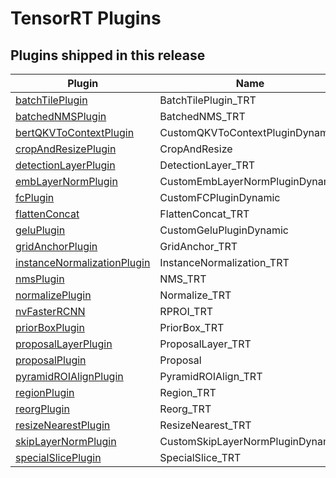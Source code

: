 # TensorRT Plugins

## Plugins shipped in this release

| Plugin | Name | Version |
|---|---|---|
| [batchTilePlugin](batchTilePlugin) | BatchTilePlugin_TRT | 1 |
| [batchedNMSPlugin](batchedNMSPlugin) | BatchedNMS_TRT | 1 |
| [bertQKVToContextPlugin](bertQKVToContextPlugin) | CustomQKVToContextPluginDynamic | 1 |
| [cropAndResizePlugin](cropAndResizePlugin) | CropAndResize | 1 |
| [detectionLayerPlugin](detectionLayerPlugin) | DetectionLayer_TRT | 1 |
| [embLayerNormPlugin](embLayerNormPlugin) | CustomEmbLayerNormPluginDynamic | 1 |
| [fcPlugin](fcPlugin) | CustomFCPluginDynamic | 1 |
| [flattenConcat](flattenConcat) | FlattenConcat_TRT | 1 |
| [geluPlugin](geluPlugin) | CustomGeluPluginDynamic | 1 |
| [gridAnchorPlugin](gridAnchorPlugin) | GridAnchor_TRT | 1 |
| [instanceNormalizationPlugin](instanceNormalizationPlugin) | InstanceNormalization_TRT | 1 |
| [nmsPlugin](nmsPlugin) | NMS_TRT | 1 |
| [normalizePlugin](normalizePlugin) | Normalize_TRT | 1 |
| [nvFasterRCNN](nvFasterRCNN) | RPROI_TRT | 1 |
| [priorBoxPlugin](priorBoxPlugin) | PriorBox_TRT | 1 |
| [proposalLayerPlugin](proposalLayerPlugin) | ProposalLayer_TRT | 1 |
| [proposalPlugin](proposalPlugin) | Proposal | 1 |
| [pyramidROIAlignPlugin](pyramidROIAlignPlugin) | PyramidROIAlign_TRT | 1 |
| [regionPlugin](regionPlugin) | Region_TRT | 1 |
| [reorgPlugin](reorgPlugin) | Reorg_TRT | 1 |
| [resizeNearestPlugin](resizeNearestPlugin) | ResizeNearest_TRT | 1 |
| [skipLayerNormPlugin](skipLayerNormPlugin) | CustomSkipLayerNormPluginDynamic | 1 |
| [specialSlicePlugin](specialSlicePlugin) | SpecialSlice_TRT | 1 |
